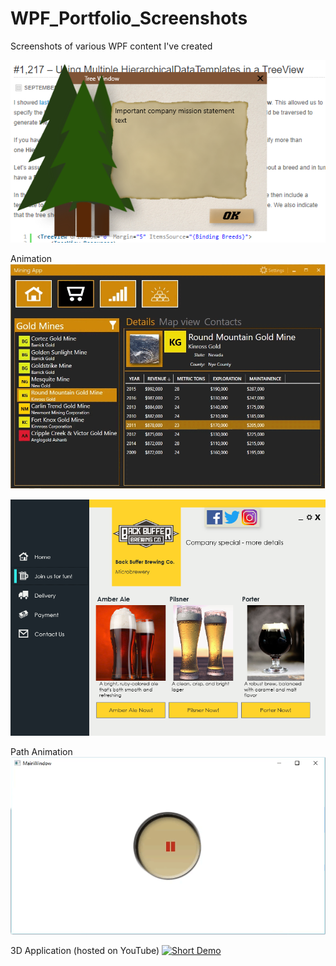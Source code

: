 # WPF_Portfolio_Screenshots
Screenshots of various WPF content I've created

![](images/WPF_Tree_Window.PNG)

Animation
![](images/MiningApp.gif)

![](images/UI_Beer.png)

Path Animation
![](images/PathAnimation.gif)


3D Application (hosted on YouTube)
[![Short Demo](https://i9.ytimg.com/vi/GEKuQzlm6gY/mq3.jpg?sqp=CJTd7d8F&rs=AOn4CLCt6GBbnH0V7uY0VDqaZkgFOouG4Q)](https://youtu.be/GEKuQzlm6gY)
